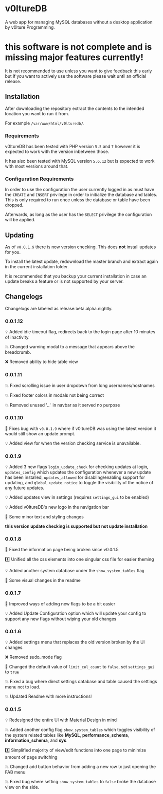 # v0ltureDB
A web app for managing MySQL databases without a desktop application by v0lture Programming.

# this software is not complete and is missing major features currently!
It is not recommended to use unless you want to give feedback this early but if you want to actively use the software please wait until an official release.

## Installation

After downloading the repository extract the contents to the intended location you want to run it from.

For example `/var/www/html/v0lturedb/`.

### Requirements
v0ltureDB has been tested with PHP version `5.5` and `7` however it is expected to work with the version inbetween those.

It has also been tested with MySQL version `5.6.12` but is expected to work with most versions around that.

### Configuration Requirements
In order to use the configuration the user currently logged in as must have the `CREATE` and `INSERT` privilege in order to initialize the database and tables. This is only required to run once unless the database or table have been dropped.

Afterwards, as long as the user has the `SELECT` privilege the configuration will be applied.

## Updating
As of `v0.0.1.9` there is now version checking. This does **not** install updates for you.

To install the latest update, redownload the master branch and extract again in the current installation folder.

It is recommended that you backup your current installation in case an update breaks a feature or is not supported by your server.

## Changelogs
Changelogs are labeled as release.beta.alpha.nightly.

### 0.0.1.12
:bulb: Added idle timeout flag, redirects back to the login page after 10 minutes of inactivity.

:boom: Changed warning modal to a message that appears above the breadcrumb.

:x: Removed ability to hide table view

### 0.0.1.11
:boom: Fixed scrolling issue in user dropdown from long usernames/hostnames

:boom: Fixed footer colors in modals not being correct

:boom: Removed unused '...' in navbar as it served no purpose

### 0.0.1.10
:wrench: Fixes bug with `v0.0.1.9` where if v0ltureDB was using the latest version it would still show an update prompt.

:bulb: Added view for when the version checking service is unavailable.

### 0.0.1.9
:bulb: Added 3 new flags `login_update_check` for checking updates at login, `updates_config` which updates the configuration whenever a new update has been installed, `updates_allowed` for disabling/enabling support for updating, and `global_update_notice` to toggle the visibility of the notice of any future updates.

:bulb: Added updates view in settings (requires `settings_gui` to be enabled)

:bulb: Added v0ltureDB's new logo in the navigation bar

:wrench: Some minor text and styling changes

**this version update checking is supported but not update installation**

### 0.0.1.8
:wrench: Fixed the information page being broken since v0.0.1.5

:one: Unified all the css elements into one singular css file for easier theming

:bulb: Added another system database under the `show_system_tables` flag

:wrench: Some visual changes in the readme

### 0.0.1.7
:wrench: Improved ways of adding new flags to be a bit easier

:bulb: Added Update Configuration option which will update your config to support any new flags without wiping your old changes

### 0.0.1.6
:bulb: Added settings menu that replaces the old version broken by the UI changes

:x: Removed sudo_mode flag

:wrench: Changed the default value of `limit_col_count` to `false`, set `settings_gui` to `true`

:boom: Fixed a bug where direct settings database and table caused the settings menu not to load.

:boom: Updated Readme with more instructions!

### 0.0.1.5
:bulb: Redesigned the entire UI with Material Design in mind

:boom: Added another config flag `show_system_tables` which toggles visibility of the system related tables like **MySQL**, **performance_schema**, **information_schema**, and **sys**.

:one: Simplified majority of view/edit functions into one page to minimize amount of page switching

:boom: Changed add button behavior from adding a new row to just opening the FAB menu

:boom: Fixed bug where setting `show_system_tables` to `false` broke the database view on the side.

